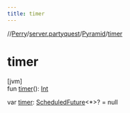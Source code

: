 ```yaml
---
title: timer
---
```

//[Perry](../../../index.html)/[server.partyquest](../index.html)/[Pyramid](index.html)/[timer](timer.html)



# timer



[jvm]\
fun [timer](timer.html)(): [Int](https://kotlinlang.org/api/latest/jvm/stdlib/kotlin/-int/index.html)

var [timer](timer.html): [ScheduledFuture](https://docs.oracle.com/javase/8/docs/api/java/util/concurrent/ScheduledFuture.html)<*>? = null




